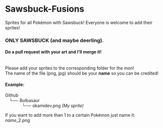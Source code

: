# Sawsbuck-Fusions
Sprites for all Pokémon with Sawsbuck! Everyone is welcome to add their sprites!

### ONLY SAWSBUCK (and maybe deerling).
#### Do a pull request with your art and I'll merge it!
<br>
Please add your sprites to the corresponding folder for the mon!<br>
The name of the file (png, jpg) should be your <strong>name</strong> so you can be credited!

#### Example:
Github <br>
&emsp;└── Bulbasaur<br>
&emsp;&emsp;&emsp;&emsp;└── okamidev.png   _(My sprite)_


If you want to add more than 1 to a certain Pokémon just name it: *_name_*_2.png

